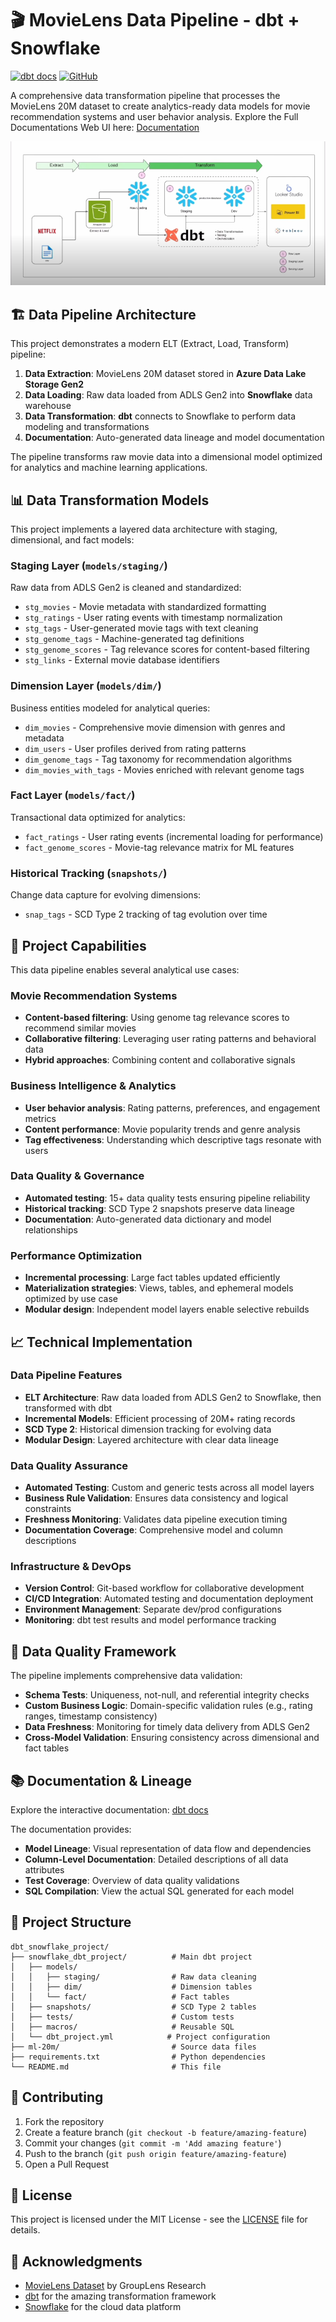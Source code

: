 # 🎬 MovieLens Data Pipeline - dbt + Snowflake

[![dbt docs](https://img.shields.io/badge/dbt-docs-orange.svg)](https://peter-opapa.github.io/dbt_snowflake_project/)
[![GitHub](https://img.shields.io/github/license/Peter-Opapa/dbt_snowflake_project)](LICENSE)

A comprehensive data transformation pipeline that processes the MovieLens 20M dataset to create analytics-ready data models for movie recommendation systems and user behavior analysis.
Explore the Full Documentations Web UI here: [Documentation](https://peter-opapa.github.io/dbt_snowflake_project/)

![Project Architecture](https://github.com/Peter-Opapa/dbt_snowflake_project/blob/main/images/project_architecture.png)

## 🏗️ Data Pipeline Architecture

This project demonstrates a modern ELT (Extract, Load, Transform) pipeline:

1. **Data Extraction**: MovieLens 20M dataset stored in **Azure Data Lake Storage Gen2**
2. **Data Loading**: Raw data loaded from ADLS Gen2 into **Snowflake** data warehouse
3. **Data Transformation**: **dbt** connects to Snowflake to perform data modeling and transformations
4. **Documentation**: Auto-generated data lineage and model documentation

The pipeline transforms raw movie data into a dimensional model optimized for analytics and machine learning applications.

## 📊 Data Transformation Models

This project implements a layered data architecture with staging, dimensional, and fact models:

### Staging Layer (`models/staging/`)
Raw data from ADLS Gen2 is cleaned and standardized:
- `stg_movies` - Movie metadata with standardized formatting
- `stg_ratings` - User rating events with timestamp normalization
- `stg_tags` - User-generated movie tags with text cleaning
- `stg_genome_tags` - Machine-generated tag definitions
- `stg_genome_scores` - Tag relevance scores for content-based filtering
- `stg_links` - External movie database identifiers

### Dimension Layer (`models/dim/`)
Business entities modeled for analytical queries:
- `dim_movies` - Comprehensive movie dimension with genres and metadata
- `dim_users` - User profiles derived from rating patterns
- `dim_genome_tags` - Tag taxonomy for recommendation algorithms
- `dim_movies_with_tags` - Movies enriched with relevant genome tags

### Fact Layer (`models/fact/`)
Transactional data optimized for analytics:
- `fact_ratings` - User rating events (incremental loading for performance)
- `fact_genome_scores` - Movie-tag relevance matrix for ML features

### Historical Tracking (`snapshots/`)
Change data capture for evolving dimensions:
- `snap_tags` - SCD Type 2 tracking of tag evolution over time

## 🎯 Project Capabilities

This data pipeline enables several analytical use cases:

### Movie Recommendation Systems
- **Content-based filtering**: Using genome tag relevance scores to recommend similar movies
- **Collaborative filtering**: Leveraging user rating patterns and behavioral data
- **Hybrid approaches**: Combining content and collaborative signals

### Business Intelligence & Analytics
- **User behavior analysis**: Rating patterns, preferences, and engagement metrics
- **Content performance**: Movie popularity trends and genre analysis
- **Tag effectiveness**: Understanding which descriptive tags resonate with users

### Data Quality & Governance
- **Automated testing**: 15+ data quality tests ensuring pipeline reliability
- **Historical tracking**: SCD Type 2 snapshots preserve data lineage
- **Documentation**: Auto-generated data dictionary and model relationships

### Performance Optimization
- **Incremental processing**: Large fact tables updated efficiently
- **Materialization strategies**: Views, tables, and ephemeral models optimized by use case
- **Modular design**: Independent model layers enable selective rebuilds

## 📈 Technical Implementation

### Data Pipeline Features
- **ELT Architecture**: Raw data loaded from ADLS Gen2 to Snowflake, then transformed with dbt
- **Incremental Models**: Efficient processing of 20M+ rating records
- **SCD Type 2**: Historical dimension tracking for evolving data
- **Modular Design**: Layered architecture with clear data lineage

### Data Quality Assurance
- **Automated Testing**: Custom and generic tests across all model layers
- **Business Rule Validation**: Ensures data consistency and logical constraints
- **Freshness Monitoring**: Validates data pipeline execution timing
- **Documentation Coverage**: Comprehensive model and column descriptions

### Infrastructure & DevOps
- **Version Control**: Git-based workflow for collaborative development
- **CI/CD Integration**: Automated testing and documentation deployment
- **Environment Management**: Separate dev/prod configurations
- **Monitoring**: dbt test results and model performance tracking

## 🧪 Data Quality Framework

The pipeline implements comprehensive data validation:

- **Schema Tests**: Uniqueness, not-null, and referential integrity checks
- **Custom Business Logic**: Domain-specific validation rules (e.g., rating ranges, timestamp consistency)
- **Data Freshness**: Monitoring for timely data delivery from ADLS Gen2
- **Cross-Model Validation**: Ensuring consistency across dimensional and fact tables

## 📚 Documentation & Lineage

Explore the interactive documentation: [dbt docs](https://peter-opapa.github.io/dbt_snowflake_project/)

The documentation provides:
- **Model Lineage**: Visual representation of data flow and dependencies
- **Column-Level Documentation**: Detailed descriptions of all data attributes
- **Test Coverage**: Overview of data quality validations
- **SQL Compilation**: View the actual SQL generated for each model

## 📁 Project Structure

```
dbt_snowflake_project/
├── snowflake_dbt_project/          # Main dbt project
│   ├── models/
│   │   ├── staging/                # Raw data cleaning
│   │   ├── dim/                    # Dimension tables
│   │   └── fact/                   # Fact tables
│   ├── snapshots/                  # SCD Type 2 tables
│   ├── tests/                      # Custom tests
│   ├── macros/                     # Reusable SQL
│   └── dbt_project.yml            # Project configuration
├── ml-20m/                         # Source data files
├── requirements.txt                # Python dependencies
└── README.md                       # This file
```

## 🤝 Contributing

1. Fork the repository
2. Create a feature branch (`git checkout -b feature/amazing-feature`)
3. Commit your changes (`git commit -m 'Add amazing feature'`)
4. Push to the branch (`git push origin feature/amazing-feature`)
5. Open a Pull Request

## 📄 License

This project is licensed under the MIT License - see the [LICENSE](LICENSE) file for details.

## 🙏 Acknowledgments

- [MovieLens Dataset](https://grouplens.org/datasets/movielens/) by GroupLens Research
- [dbt](https://www.getdbt.com/) for the amazing transformation framework
- [Snowflake](https://www.snowflake.com/) for the cloud data platform




